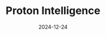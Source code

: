 ---  
layout: startup_page  
title: "Proton Intelligence"  
id: "protonintelligence.com"  
permalink: "/protonintelligenceprotonintelligence.com12242024/"  
website: "https://www.protonintelligence.com/"  
funding_round: "Seed"  
funding_amount: "$6.95M"  
investors: "SOSV, We Venture Capital, Tenmile, LongeVC, 15th Rock, Exor, Trampoline Venture Partners"  
about: "Proton Intelligence is developing a continuous potassium monitoring device for patients with chronic kidney disease or at risk of heart failure. The small, subdermal device connects to a smartphone app for patient monitoring and a clinician dashboard for data-driven therapy adjustments. This addresses the critical need for continuous potassium monitoring, improving patient outcomes and reducing preventable hospitalizations."  
markets: "Healthtech, Medical Devices"  
hq: "Vancouver, British Columbia, Canada"  
founded_year: "2020"  
linkedin: "https://www.linkedin.com/company/protonintelligence"  
twitter: ""  
instagram: ""  
facebook: ""  
crunchbase: "https://www.crunchbase.com/organization/protonintel"  
pitchbook: "https://pitchbook.com/profiles/company/490119-67"  

date_display: "24-Dec-2024"  
date: "2024-12-24"

# SEO Optimization  
meta_title: "Proton Intelligence - Seed Funding ($6.95M)"  
meta_description: "Proton Intelligence, Proton Intelligence is developing a continuous potassium monitoring device for patients with chronic kidney disease or at risk of heart failure. The s..."  
meta_keywords: "Proton Intelligence, Healthtech, Medical Devices, Seed funding"  
canonical_url: "https://startup.projectstartups.com/protonintelligenceprotonintelligence.com12242024/"  
---